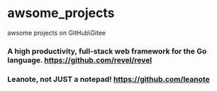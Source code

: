 # awsome_projects
awsome projects on GitHub\Gitee

### A high productivity, full-stack web framework for the Go language. https://github.com/revel/revel
### Leanote, not JUST a notepad!  https://github.com/leanote
